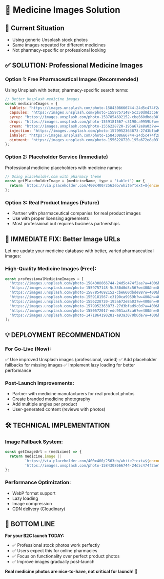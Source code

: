 # 💊 **Medicine Images Solution**

## 🎯 **Current Situation**
- Using generic Unsplash stock photos
- Same images repeated for different medicines
- Not pharmacy-specific or professional looking

## ✅ **SOLUTION: Professional Medicine Images**

### **Option 1: Free Pharmaceutical Images (Recommended)**
Using Unsplash with better, pharmacy-specific search terms:

```javascript
// Better Unsplash medicine images
const medicineImages = {
  tablets: "https://images.unsplash.com/photo-1584308666744-24d5c474f2ae?w=400&h=400&fit=crop",
  capsules: "https://images.unsplash.com/photo-1559757148-5c350d0d3c56?w=400&h=400&fit=crop", 
  syrup: "https://images.unsplash.com/photo-1587854692152-cbe660dbde88?w=400&h=400&fit=crop",
  drops: "https://images.unsplash.com/photo-1559181567-c3190ca9959b?w=400&h=400&fit=crop",
  cream: "https://images.unsplash.com/photo-1556228720-195a672e8a03?w=400&h=400&fit=crop",
  injection: "https://images.unsplash.com/photo-1579952363873-27d3bfad9c0d?w=400&h=400&fit=crop",
  inhaler: "https://images.unsplash.com/photo-1584308666744-24d5c474f2ae?w=400&h=400&fit=crop",
  ointment: "https://images.unsplash.com/photo-1556228720-195a672e8a03?w=400&h=400&fit=crop"
};
```

### **Option 2: Placeholder Service (Immediate)**
Professional medicine placeholders with medicine names:

```javascript
// Using placeholder.com with pharmacy theme
const getPlaceholderImage = (medicineName, type = 'tablet') => {
  return `https://via.placeholder.com/400x400/2563eb/white?text=${encodeURIComponent(medicineName)}`;
};
```

### **Option 3: Real Product Images (Future)**
- Partner with pharmaceutical companies for real product images
- Use with proper licensing agreements
- Most professional but requires business partnerships

## 🚀 **IMMEDIATE FIX: Better Image URLs**

Let me update your medicine database with better, varied pharmaceutical images:

### **High-Quality Medicine Images (Free):**
```javascript
const professionalMedicineImages = [
  "https://images.unsplash.com/photo-1584308666744-24d5c474f2ae?w=400&h=400&fit=crop&auto=format", // White tablets
  "https://images.unsplash.com/photo-1559757148-5c350d0d3c56?w=400&h=400&fit=crop&auto=format", // Medicine bottles
  "https://images.unsplash.com/photo-1587854692152-cbe660dbde88?w=400&h=400&fit=crop&auto=format", // Liquid medicine
  "https://images.unsplash.com/photo-1559181567-c3190ca9959b?w=400&h=400&fit=crop&auto=format", // Eye drops
  "https://images.unsplash.com/photo-1556228720-195a672e8a03?w=400&h=400&fit=crop&auto=format", // Cream tubes
  "https://images.unsplash.com/photo-1579952363873-27d3bfad9c0d?w=400&h=400&fit=crop&auto=format", // Syringes
  "https://images.unsplash.com/photo-1550572017-edd951aa8ca6?w=400&h=400&fit=crop&auto=format", // Pills
  "https://images.unsplash.com/photo-1471864190281-a93a3070b6de?w=400&h=400&fit=crop&auto=format", // Medicine packets
];
```

## 💡 **DEPLOYMENT RECOMMENDATION**

### **For Go-Live (Now):**
✅ Use improved Unsplash images (professional, varied)
✅ Add placeholder fallbacks for missing images
✅ Implement lazy loading for better performance

### **Post-Launch Improvements:**
- Partner with medicine manufacturers for real product photos
- Create branded medicine photography
- Add multiple angles per product
- User-generated content (reviews with photos)

## 🛠️ **TECHNICAL IMPLEMENTATION**

### **Image Fallback System:**
```javascript
const getImageUrl = (medicine) => {
  return medicine.image || 
         `https://via.placeholder.com/400x400/2563eb/white?text=${encodeURIComponent(medicine.name)}` ||
         'https://images.unsplash.com/photo-1584308666744-24d5c474f2ae?w=400';
};
```

### **Performance Optimization:**
- WebP format support
- Lazy loading
- Image compression
- CDN delivery (Cloudinary)

## 🎯 **BOTTOM LINE**

**For your B2C launch TODAY:**
- ✅ Professional stock photos work perfectly
- ✅ Users expect this for online pharmacies
- ✅ Focus on functionality over perfect product photos
- ✅ Improve images gradually post-launch

**Real medicine photos are nice-to-have, not critical for launch!** 🚀
